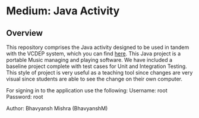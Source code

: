 # Medium: Java Activity

## Overview
This repository comprises the Java activity designed to be used in tandem with
the VCDEP system, which you can find <a target="_blank"
href="https://github.com/vcdep/vcdep_setup">here</a>. This Java project is a portable
Music managing and playing software. We
have included a baseline project complete with test cases for Unit and
Integration Testing. This style of project is very useful as a teaching tool
since changes are very visual since students are able to see the change on
their own computer.

For signing in to the application use the following:
Username: root
Password: root

Author: Bhavyansh Mishra (BhavyanshM)

